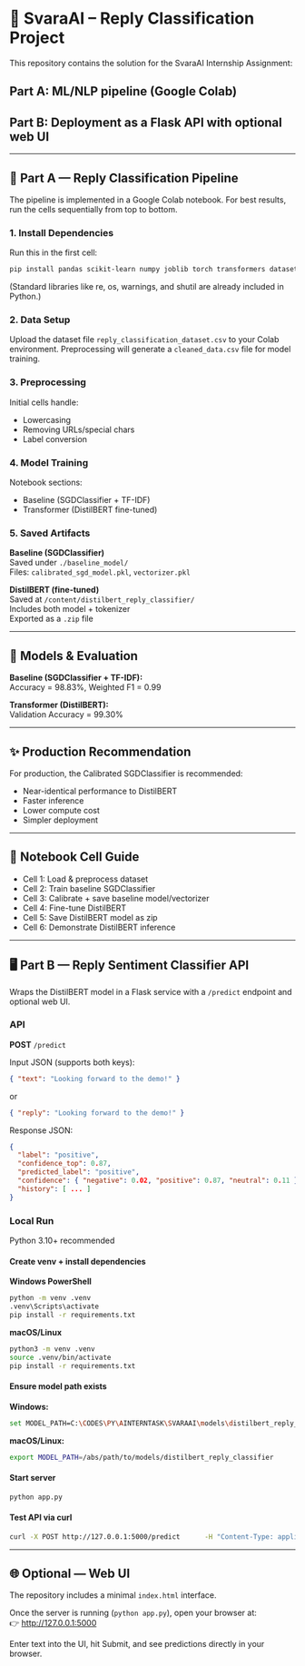 # 📄 SvaraAI – Reply Classification Project

This repository contains the solution for the SvaraAI Internship Assignment:

## Part A: ML/NLP pipeline (Google Colab)

## Part B: Deployment as a Flask API with optional web UI

---

## 🚀 Part A — Reply Classification Pipeline

The pipeline is implemented in a Google Colab notebook.
For best results, run the cells sequentially from top to bottom.

### 1. Install Dependencies

Run this in the first cell:

```bash
pip install pandas scikit-learn numpy joblib torch transformers datasets
```

(Standard libraries like re, os, warnings, and shutil are already included in Python.)

### 2. Data Setup

Upload the dataset file `reply_classification_dataset.csv` to your Colab environment.
Preprocessing will generate a `cleaned_data.csv` file for model training.

### 3. Preprocessing

Initial cells handle:
- Lowercasing
- Removing URLs/special chars
- Label conversion

### 4. Model Training

Notebook sections:
- Baseline (SGDClassifier + TF-IDF)
- Transformer (DistilBERT fine-tuned)

### 5. Saved Artifacts

**Baseline (SGDClassifier)**  
Saved under `./baseline_model/`  
Files: `calibrated_sgd_model.pkl`, `vectorizer.pkl`

**DistilBERT (fine-tuned)**  
Saved at `/content/distilbert_reply_classifier/`  
Includes both model + tokenizer  
Exported as a `.zip` file

---

## 🤖 Models & Evaluation

**Baseline (SGDClassifier + TF-IDF):**  
Accuracy = 98.83%, Weighted F1 = 0.99

**Transformer (DistilBERT):**  
Validation Accuracy = 99.30%

---

## ✨ Production Recommendation

For production, the Calibrated SGDClassifier is recommended:
- Near-identical performance to DistilBERT
- Faster inference
- Lower compute cost
- Simpler deployment

---

## 🔢 Notebook Cell Guide

- Cell 1: Load & preprocess dataset
- Cell 2: Train baseline SGDClassifier
- Cell 3: Calibrate + save baseline model/vectorizer
- Cell 4: Fine-tune DistilBERT
- Cell 5: Save DistilBERT model as zip
- Cell 6: Demonstrate DistilBERT inference

---

## 🖥️ Part B — Reply Sentiment Classifier API

Wraps the DistilBERT model in a Flask service with a `/predict` endpoint and optional web UI.

### API

**POST** `/predict`  

Input JSON (supports both keys):

```json
{ "text": "Looking forward to the demo!" }
```

or

```json
{ "reply": "Looking forward to the demo!" }
```

Response JSON:

```json
{
  "label": "positive",
  "confidence_top": 0.87,
  "predicted_label": "positive",
  "confidence": { "negative": 0.02, "positive": 0.87, "neutral": 0.11 },
  "history": [ ... ]
}
```

### Local Run

Python 3.10+ recommended

#### Create venv + install dependencies

**Windows PowerShell**

```bash
python -m venv .venv
.venv\Scripts\activate
pip install -r requirements.txt
```

**macOS/Linux**

```bash
python3 -m venv .venv
source .venv/bin/activate
pip install -r requirements.txt
```

#### Ensure model path exists

**Windows:**

```bash
set MODEL_PATH=C:\CODES\PY\AINTERNTASK\SVARAAI\models\distilbert_reply_classifier
```

**macOS/Linux:**

```bash
export MODEL_PATH=/abs/path/to/models/distilbert_reply_classifier
```

#### Start server

```bash
python app.py
```

#### Test API via curl

```bash
curl -X POST http://127.0.0.1:5000/predict      -H "Content-Type: application/json"      -d '{"text":"Looking forward to the demo!"}'
```

---

## 🌐 Optional — Web UI

The repository includes a minimal `index.html` interface.

Once the server is running (`python app.py`), open your browser at:  
👉 http://127.0.0.1:5000

Enter text into the UI, hit Submit, and see predictions directly in your browser.
